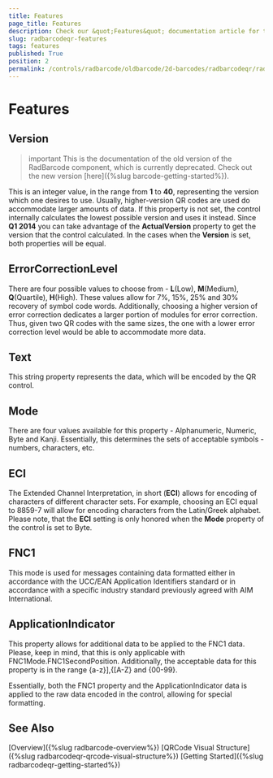 ```yaml
---
title: Features
page_title: Features
description: Check our &quot;Features&quot; documentation article for the RadBarcode {{ site.framework_name }} control.
slug: radbarcodeqr-features
tags: features
published: True
position: 2
permalink: /controls/radbarcode/oldbarcode/2d-barcodes/radbarcodeqr/radbarcodeqr-features
---
```


# Features

## Version

>important This is the documentation of the old version of the RadBarcode component, which is currently deprecated. Check out the new version [here]({%slug barcode-getting-started%}).

This is an integer value, in the range from __1__ to __40__, representing the version which one desires to use. Usually, higher-version QR codes are used do accommodate larger amounts of data. If this property is not set, the control internally calculates the lowest possible version and uses it instead. Since __Q1 2014__ you can take advantage of the __ActualVersion__ property to get the version that the control calculated. In the cases when the __Version__ is set, both properties will be equal.        

## ErrorCorrectionLevel

There are four possible values to choose from - __L__(Low), __M__(Medium), __Q__(Quartile), __H__(High). These values allow for 7%, 15%,  25% and 30% recovery of symbol code words. Additionally, choosing a higher version of error correction dedicates a larger portion of modules for error correction. Thus, given two QR codes with the same sizes, the one with a lower error correction level would be able to accommodate more data.        

## Text

This string property represents the data, which will be encoded by the QR control.        

## Mode

There are four values available for this property - Alphanumeric, Numeric, Byte and Kanji. Essentially, this determines the sets of acceptable symbols - numbers, characters, etc.        

## ECI

The Extended Channel Interpretation, in short (__ECI__) allows for encoding of characters of different character sets. For example, choosing an ECI equal to 8859-7 will allow for encoding characters from the Latin/Greek alphabet. Please note, that the __ECI__ setting is only honored when the __Mode__ property of the control is set to Byte.        

## FNC1

This mode is used for messages containing data formatted either in accordance with the UCC/EAN Application Identifiers standard or in accordance with a specific industry standard previously agreed with AIM International.        

## ApplicationIndicator

This property allows for additional data to be applied to the FNC1 data. Please, keep in mind, that this is only applicable with FNC1Mode.FNC1SecondPosition. Additionally, the acceptable data for this property is in the range {a-z}],{[A-Z} and {00-99}.        

Essentially, both the FNC1 property and the ApplicationIndicator data is applied to the raw data encoded in the control, allowing for special formatting.        

## See Also
[Overview]({%slug radbarcode-overview%})
[QRCode Visual Structure]({%slug radbarcodeqr-qrcode-visual-structure%})
[Getting Started]({%slug radbarcodeqr-getting-started%})